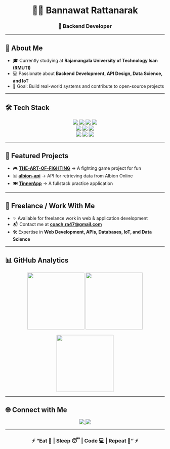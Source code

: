 <!-- Header -->
<h1 align="center">👨‍💻 Bannawat Rattanarak</h1>
<h3 align="center">🚀 Backend Developer</h3>

---

## 📖 About Me  

- 🎓 Currently studying at **Rajamangala University of Technology Isan (RMUTI)**  
- 💻 Passionate about **Backend Development, API Design, Data Science, and IoT**  
- 🎯 Goal: Build real-world systems and contribute to open-source projects  

---

## 🛠️ Tech Stack  

<p align="center">
  <!-- Languages -->
  <img src="https://img.shields.io/badge/Code-JavaScript-F7DF1E?logo=javascript&logoColor=000" />
  <img src="https://img.shields.io/badge/Code-TypeScript-3178C6?logo=typescript&logoColor=fff" />
  <img src="https://img.shields.io/badge/Code-Golang-00ADD8?logo=go&logoColor=fff" />
  <img src="https://img.shields.io/badge/Code-Python-3776AB?logo=python&logoColor=fff" />
  <br/>
  <!-- Frameworks -->
  <img src="https://img.shields.io/badge/Framework-React-61DAFB?logo=react&logoColor=000" />
  <img src="https://img.shields.io/badge/Framework-Next.js-000000?logo=nextdotjs&logoColor=fff" />
  <img src="https://img.shields.io/badge/Framework-Node.js-339933?logo=node.js&logoColor=fff" />
  <br/>
  <!-- Tools -->
  <img src="https://img.shields.io/badge/Tools-Docker-2496ED?logo=docker&logoColor=fff" />
  <img src="https://img.shields.io/badge/Tools-Git-F05032?logo=git&logoColor=fff" />
  <img src="https://img.shields.io/badge/Editor-VS%20Code-007ACC?logo=visualstudiocode&logoColor=fff" />
</p>

---

## 📂 Featured Projects  

- 🎮 [**THE-ART-OF-FIGHTING**](https://github.com/Bannawat01/THE-ART-OF-FIGHTING) → A fighting game project for fun  
- 📊 [**albion-api**](https://github.com/Bannawat01/albion-api) → API for retrieving data from Albion Online  
- 🍽 [**TinnerApp**](https://github.com/Bannawat01/TinnerApp) → A fullstack practice application  

---

## 💼 Freelance / Work With Me  

- ✨ Available for freelance work in web & application development  
- 📬 Contact me at **[coach.ra47@gmail.com](mailto:coach.ra47@gmail.com)**  
- 🛠 Expertise in **Web Development, APIs, Databases, IoT, and Data Science**  

---

## 📊 GitHub Analytics  

<p align="center">
  <img src="https://github-readme-stats.vercel.app/api?username=Bannawat01&show_icons=true&theme=tokyonight" height="180"/>
  <img src="https://github-readme-stats.vercel.app/api/top-langs/?username=Bannawat01&layout=compact&theme=tokyonight" height="180"/>
</p>

<p align="center">
  <img src="https://github-readme-streak-stats.herokuapp.com/?user=Bannawat01&theme=tokyonight" height="180"/>
</p>

---

## 🌐 Connect with Me  

<p align="center">
  <a href="https://www.instagram.com/bannawattt" target="_blank">
    <img src="https://img.shields.io/badge/Instagram-E4405F?logo=instagram&logoColor=fff" />
  </a>
  <a href="mailto:coach.ra47@gmail.com">
    <img src="https://img.shields.io/badge/Email-D14836?logo=gmail&logoColor=fff" />
  </a>
</p>

---

<h3 align="center">⚡ “Eat 🍜 | Sleep 😴 | Code 💻 | Repeat 🔁” ⚡</h3>

